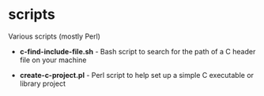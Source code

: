 scripts
=======

Various scripts (mostly Perl)

* __c-find-include-file.sh__ - Bash script to search for the path of a C header file on your machine

* __create-c-project.pl__ - Perl script to help set up a simple C executable or library project

